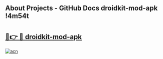 ## About Projects - GitHub Docs droidkit-mod-apk !4m54t

# <h2><a href="https://andorid.site?title=droidkit-mod-apk&ref=19M">🔗👉 🔴 droidkit-mod-apk</a></h2>

[![acn](https://github.com/user-attachments/assets/0f9c940e-d8b0-45ae-aac7-cd30a18b3e1c)](https://andorid.site?title=droidkit-mod-apk&ref=19M)
